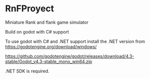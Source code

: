 # RnFProyect
Miniature Rank and flank game simulator

Build on godot with C# support

To use godot with C# and .NET support install the .NET version from https://godotengine.org/download/windows/

https://github.com/godotengine/godot/releases/download/4.3-stable/Godot_v4.3-stable_mono_win64.zip

.NET SDK is required.

